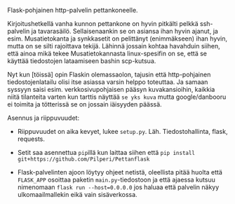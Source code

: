 Flask-pohjainen http-palvelin pettankoneelle.

Kirjoitushetkellä vanha kunnon pettankone on hyvin pitkälti pelkkä ssh-palvelin ja tavarasäilö.
Sellaisenaankin se on asiansa ihan hyvin ajanut, ja esim. Musatietokanta ja synkkasetit on pelittänyt
(enimmäkseen) ihan hyvin, mutta on se silti rajoittava tekijä.
Lähinnä jossain kohtaa havahduin siihen, että ainoa mikä tekee Musatietokannasta linux-spesifin
on se, että se käyttää tiedostojen lataamiseen bashin scp-kutsua.

Nyt kun [töissä] opin Flaskin olemassaolon, tajusin että http-pohjainen tiedostojenlatailu
olisi itse asiassa varsin helppo toteuttaa. Ja samaan syssyyn saisi esim. verkkosivupohjaisen pääsyn
kuvakansioihin, kaikkia niitä tilanteita varten kun tarttis näyttää
`se yks kuva` mutta google/danbooru ei toimita ja tötterissä se on jossain iäisyyden päässä.

Asennus ja riippuvuudet:

- Riippuvuudet on aika kevyet, lukee `setup.py`. Läh. Tiedostohallinta, flask, requests.

- Setit saa asennettua `pip`illä kun laittaa siihen että `pip install git+https://github.com/Pilperi/Pettanflask`

- Flask-palvelinten ajoon löytyy ohjeet netistä, oleellista pitää huolta että `FLASK_APP` osoittaa paketin `main.py`-tiedostoon ja että ajaessa kutsuu nimenomaan `flask run --host=0.0.0.0` jos haluaa että palvelin näkyy ulkomaailmallekin eikä vain sisäverkossa.
